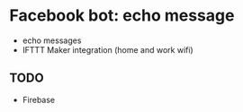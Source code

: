 # Facebook bot: echo message
- echo messages
- IFTTT Maker integration (home and work wifi)

## TODO
- Firebase